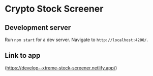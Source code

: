 # Crypto Stock Screener


## Development server

Run `npm start` for a dev server. Navigate to `http://localhost:4200/`.

## Link to app

(https://develop--xtreme-stock-screener.netlify.app/)
